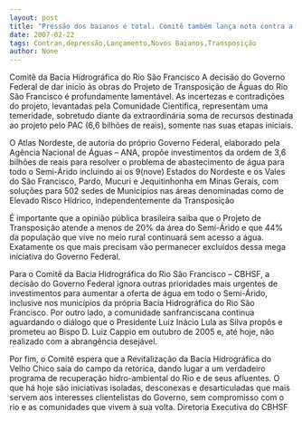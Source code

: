 ```yaml
---
layout: post
title: "Pressão dos baianos é total. Comitê também lança nota contra a transposição"
date: 2007-02-22
tags: Contran,depressão,Lançamento,Novos Baianos,Transposição
author: None
---
```


Comitê da Bacia Hidrográfica do Rio São Francisco
A decisão do Governo Federal de dar início às obras do Projeto de Transposição de Águas do Rio São Francisco é profundamente lamentável. As incertezas e contradições do projeto, levantadas pela Comunidade Científica, representam uma temeridade, sobretudo diante da extraordinária soma de recursos destinada ao projeto pelo PAC (6,6 bilhões de reais), somente nas suas etapas iniciais.

O Atlas Nordeste, de autoria do próprio Governo Federal, elaborado pela Agência Nacional de Águas – ANA, propõe investimentos da ordem de 3,6 bilhões de reais para resolver o problema de abastecimento de água para todo o Semi-Árido incluindo aí os 9(nove) Estados do Nordeste e os Vales do São Francisco, Pardo, Mucuri e Jequitinhonha em Minas Gerais, com soluções para 502 sedes de Municípios nas áreas denominadas como de Elevado Risco Hídrico, independentemente da Transposição

É importante que a opinião pública brasileira saiba que o Projeto de Transposição atende a menos de 20% da área do Semi-Árido e que 44% da população que vive no meio rural continuará sem acesso a água. Exatamente os que mais precisam vão permanecer excluídos dessa mega iniciativa do Governo Federal. 

Para o Comitê da Bacia Hidrográfica do Rio São Francisco – CBHSF, a decisão do Governo Federal ignora outras prioridades mais urgentes de investimentos para aumentar a oferta de água em todo o Semi-Árido, inclusive nos municípios da própria Bacia Hidrográfica do Rio São Francisco. 
Por outro lado, a comunidade sanfranciscana continua aguardando o diálogo que o Presidente Luiz Inácio Lula as Silva propôs e prometeu ao Bispo D. Luiz Cappio em outubro de 2005 e, até hoje, não realizado com a abrangência desejável. 

Por fim, o Comitê espera que a Revitalização da Bacia Hidrográfica do Velho Chico saia do campo da retórica, dando lugar a um verdadeiro programa de recuperação hidro-ambiental do Rio e de seus afluentes. 
O que há hoje são iniciativas isoladas, desconexas e desarticuladas que mais servem aos interesses clientelistas do Governo, sem compromisso com o rio e as comunidades que vivem à sua volta. 
Diretoria Executiva do CBHSF 